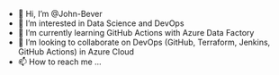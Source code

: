 - 👋 Hi, I’m @John-Bever
- 👀 I’m interested in Data Science and DevOps
- 🌱 I’m currently learning GitHub Actions with Azure Data Factory
- 💞️ I’m looking to collaborate on DevOps (GitHub, Terraform, Jenkins, GitHub Actions) in Azure Cloud
- 📫 How to reach me ...

<!---
John-Bever/John-Bever is a ✨ special ✨ repository because its `README.md` (this file) appears on your GitHub profile.
You can click the Preview link to take a look at your changes.
--->
